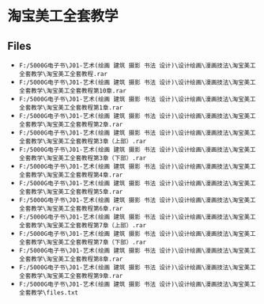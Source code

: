 # 淘宝美工全套教学

## Files

- `F:/5000G电子书\J01-艺术(绘画 建筑 摄影 书法 设计)\设计绘画\漫画技法\淘宝美工全套教学\淘宝美工全套教程.rar`
- `F:/5000G电子书\J01-艺术(绘画 建筑 摄影 书法 设计)\设计绘画\漫画技法\淘宝美工全套教学\淘宝美工全套教程第10章.rar`
- `F:/5000G电子书\J01-艺术(绘画 建筑 摄影 书法 设计)\设计绘画\漫画技法\淘宝美工全套教学\淘宝美工全套教程第1章.rar`
- `F:/5000G电子书\J01-艺术(绘画 建筑 摄影 书法 设计)\设计绘画\漫画技法\淘宝美工全套教学\淘宝美工全套教程第2章.rar`
- `F:/5000G电子书\J01-艺术(绘画 建筑 摄影 书法 设计)\设计绘画\漫画技法\淘宝美工全套教学\淘宝美工全套教程第3章（上部）.rar`
- `F:/5000G电子书\J01-艺术(绘画 建筑 摄影 书法 设计)\设计绘画\漫画技法\淘宝美工全套教学\淘宝美工全套教程第3章（下部）.rar`
- `F:/5000G电子书\J01-艺术(绘画 建筑 摄影 书法 设计)\设计绘画\漫画技法\淘宝美工全套教学\淘宝美工全套教程第4章.rar`
- `F:/5000G电子书\J01-艺术(绘画 建筑 摄影 书法 设计)\设计绘画\漫画技法\淘宝美工全套教学\淘宝美工全套教程第5章.rar`
- `F:/5000G电子书\J01-艺术(绘画 建筑 摄影 书法 设计)\设计绘画\漫画技法\淘宝美工全套教学\淘宝美工全套教程第6章.rar`
- `F:/5000G电子书\J01-艺术(绘画 建筑 摄影 书法 设计)\设计绘画\漫画技法\淘宝美工全套教学\淘宝美工全套教程第7章（上部）.rar`
- `F:/5000G电子书\J01-艺术(绘画 建筑 摄影 书法 设计)\设计绘画\漫画技法\淘宝美工全套教学\淘宝美工全套教程第7章（下部）.rar`
- `F:/5000G电子书\J01-艺术(绘画 建筑 摄影 书法 设计)\设计绘画\漫画技法\淘宝美工全套教学\淘宝美工全套教程第8章.rar`
- `F:/5000G电子书\J01-艺术(绘画 建筑 摄影 书法 设计)\设计绘画\漫画技法\淘宝美工全套教学\淘宝美工全套教程第9章.rar`
- `F:/5000G电子书\J01-艺术(绘画 建筑 摄影 书法 设计)\设计绘画\漫画技法\淘宝美工全套教学\files.txt`
